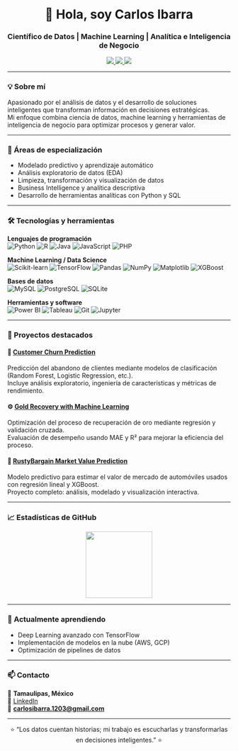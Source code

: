 <!-- Encabezado -->
<h1 align="center">👋 Hola, soy Carlos Ibarra</h1>
<h3 align="center">Científico de Datos | Machine Learning | Analítica e Inteligencia de Negocio</h3>

<p align="center">
  <a href="https://www.linkedin.com/in/carlos-armado-ibarra-del-ángel" target="_blank">
    <img src="https://img.shields.io/badge/LinkedIn-0A66C2?style=for-the-badge&logo=linkedin&logoColor=white"/>
  </a>
  <a href="mailto:carlosibarra.1203@gmail.com">
    <img src="https://img.shields.io/badge/Correo-EA4335?style=for-the-badge&logo=gmail&logoColor=white"/>
  </a>
  <img src="https://img.shields.io/badge/Tamaulipas%2C%20México-0078D4?style=for-the-badge&logo=google-maps&logoColor=white"/>
</p>

---

### 💡 Sobre mí
Apasionado por el análisis de datos y el desarrollo de soluciones inteligentes que transforman información en decisiones estratégicas.  
Mi enfoque combina ciencia de datos, machine learning y herramientas de inteligencia de negocio para optimizar procesos y generar valor.

---

### 🧠 Áreas de especialización
- Modelado predictivo y aprendizaje automático  
- Análisis exploratorio de datos (EDA)  
- Limpieza, transformación y visualización de datos  
- Business Intelligence y analítica descriptiva  
- Desarrollo de herramientas analíticas con Python y SQL  

---

### 🛠️ Tecnologías y herramientas

**Lenguajes de programación**  
![Python](https://img.shields.io/badge/Python-3776AB?style=flat&logo=python&logoColor=white)
![R](https://img.shields.io/badge/R-276DC3?style=flat&logo=r&logoColor=white)
![Java](https://img.shields.io/badge/Java-ED8B00?style=flat&logo=openjdk&logoColor=white)
![JavaScript](https://img.shields.io/badge/JavaScript-F7DF1E?style=flat&logo=javascript&logoColor=black)
![PHP](https://img.shields.io/badge/PHP-777BB4?style=flat&logo=php&logoColor=white)

**Machine Learning / Data Science**  
![Scikit-learn](https://img.shields.io/badge/Scikit--learn-F7931E?style=flat&logo=scikit-learn&logoColor=white)
![TensorFlow](https://img.shields.io/badge/TensorFlow-FF6F00?style=flat&logo=tensorflow&logoColor=white)
![Pandas](https://img.shields.io/badge/Pandas-150458?style=flat&logo=pandas&logoColor=white)
![NumPy](https://img.shields.io/badge/NumPy-013243?style=flat&logo=numpy&logoColor=white)
![Matplotlib](https://img.shields.io/badge/Matplotlib-005571?style=flat&logo=plotly&logoColor=white)
![XGBoost](https://img.shields.io/badge/XGBoost-AA4A44?style=flat&logo=xgboost&logoColor=white)

**Bases de datos**  
![MySQL](https://img.shields.io/badge/MySQL-4479A1?style=flat&logo=mysql&logoColor=white)
![PostgreSQL](https://img.shields.io/badge/PostgreSQL-316192?style=flat&logo=postgresql&logoColor=white)
![SQLite](https://img.shields.io/badge/SQLite-003B57?style=flat&logo=sqlite&logoColor=white)

**Herramientas y software**  
![Power BI](https://img.shields.io/badge/Power_BI-F2C811?style=flat&logo=powerbi&logoColor=black)
![Tableau](https://img.shields.io/badge/Tableau-E97627?style=flat&logo=tableau&logoColor=white)
![Git](https://img.shields.io/badge/Git-F05032?style=flat&logo=git&logoColor=white)
![Jupyter](https://img.shields.io/badge/Jupyter-F37626?style=flat&logo=jupyter&logoColor=white)

---

### 🚀 Proyectos destacados  

#### 🧩 [Customer Churn Prediction](https://github.com/ibarra-ca/Customer-Churn-Prediction)
Predicción del abandono de clientes mediante modelos de clasificación (Random Forest, Logistic Regression, etc.).  
Incluye análisis exploratorio, ingeniería de características y métricas de rendimiento.

#### ⚙️ [Gold Recovery with Machine Learning](https://github.com/ibarra-ca/Gold-recovery-with-machine-learning)
Optimización del proceso de recuperación de oro mediante regresión y validación cruzada.  
Evaluación de desempeño usando MAE y R² para mejorar la eficiencia del proceso.

#### 🚗 [RustyBargain Market Value Prediction](https://ibarra-ca.github.io/RustyBargain-market-value-Prediction/)
Modelo predictivo para estimar el valor de mercado de automóviles usados con regresión lineal y XGBoost.  
Proyecto completo: análisis, modelado y visualización interactiva.

---

### 📈 Estadísticas de GitHub
<p align="center">
  <img src="https://github-readme-stats.vercel.app/api/top-langs/?username=ibarra-ca&layout=compact&theme=tokyonight" height="150"/>
</p>

---

### 🌱 Actualmente aprendiendo
- Deep Learning avanzado con TensorFlow  
- Implementación de modelos en la nube (AWS, GCP)  
- Optimización de pipelines de datos

---

### 📫 Contacto
📍 **Tamaulipas, México**  
💼 [LinkedIn](https://www.linkedin.com/in/carlos-armado-ibarra-del-ángel)  
📧 **carlosibarra.1203@gmail.com**

---

<p align="center">⭐ “Los datos cuentan historias; mi trabajo es escucharlas y transformarlas en decisiones inteligentes.” ⭐</p>


<!--
**ibarra-ca/ibarra-ca** is a ✨ _special_ ✨ repository because its `README.md` (this file) appears on your GitHub profile.

Here are some ideas to get you started:

- 🔭 I’m currently working on ...
- 🌱 I’m currently learning ...
- 👯 I’m looking to collaborate on ...
- 🤔 I’m looking for help with ...
- 💬 Ask me about ...
- 📫 How to reach me: ...
- 😄 Pronouns: ...
- ⚡ Fun fact: ...
-->
